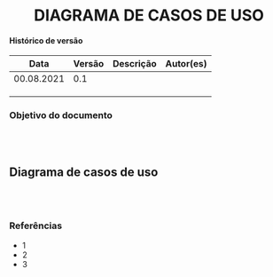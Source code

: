 
# <center> DIAGRAMA DE CASOS DE USO

#### Histórico de versão<br>

|    Data    | Versão | Descrição | Autor(es)|
| ---------- | ------ | --------- | -------- |
| 00.08.2021 |   0.1  |  |  |
|||||
|||||
|||||

### Objetivo do documento

<div align="justify">

<br><br></div>

## Diagrama de casos de uso

<div align="justify">

<br><br></div>

### Referências
<!-- se tiver referencias -->
- 1
- 2
- 3
